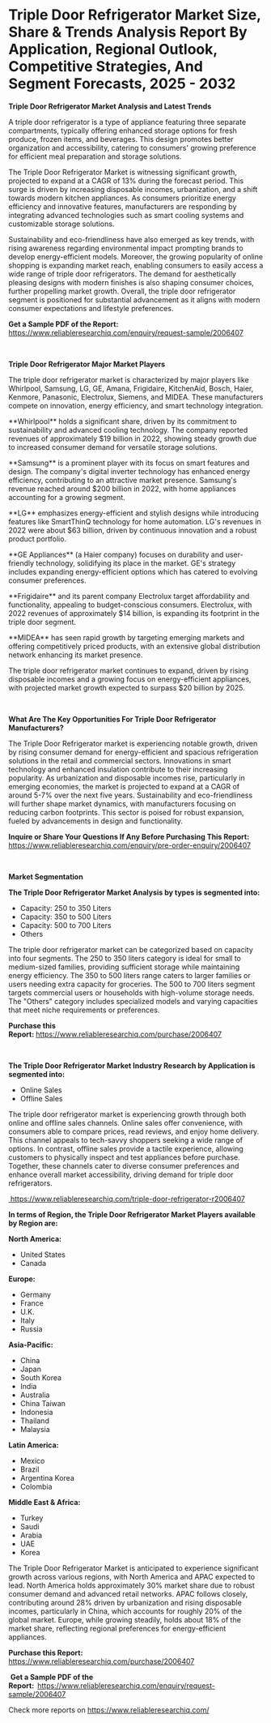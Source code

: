 <p><h1>Triple Door Refrigerator Market Size, Share & Trends Analysis Report By Application, Regional Outlook, Competitive Strategies, And Segment Forecasts, 2025 - 2032</h1></p><p><strong>Triple Door Refrigerator Market Analysis and Latest Trends</strong></p>
<p><p>A triple door refrigerator is a type of appliance featuring three separate compartments, typically offering enhanced storage options for fresh produce, frozen items, and beverages. This design promotes better organization and accessibility, catering to consumers' growing preference for efficient meal preparation and storage solutions.</p><p>The Triple Door Refrigerator Market is witnessing significant growth, projected to expand at a CAGR of 13% during the forecast period. This surge is driven by increasing disposable incomes, urbanization, and a shift towards modern kitchen appliances. As consumers prioritize energy efficiency and innovative features, manufacturers are responding by integrating advanced technologies such as smart cooling systems and customizable storage solutions.</p><p>Sustainability and eco-friendliness have also emerged as key trends, with rising awareness regarding environmental impact prompting brands to develop energy-efficient models. Moreover, the growing popularity of online shopping is expanding market reach, enabling consumers to easily access a wide range of triple door refrigerators. The demand for aesthetically pleasing designs with modern finishes is also shaping consumer choices, further propelling market growth. Overall, the triple door refrigerator segment is positioned for substantial advancement as it aligns with modern consumer expectations and lifestyle preferences.</p></p>
<p><strong>Get a Sample PDF of the Report:&nbsp;</strong> <a href="https://www.reliableresearchiq.com/enquiry/request-sample/2006407?utm_campaign=3046&utm_medium=2&utm_source=Github&utm_content=ia&utm_term=10042025&utm_id=triple-door-refrigerator">https://www.reliableresearchiq.com/enquiry/request-sample/2006407</a></p>
<p>&nbsp;</p>
<p><strong>Triple Door Refrigerator Major Market Players</strong></p>
<p><p>The triple door refrigerator market is characterized by major players like Whirlpool, Samsung, LG, GE, Amana, Frigidaire, KitchenAid, Bosch, Haier, Kenmore, Panasonic, Electrolux, Siemens, and MIDEA. These manufacturers compete on innovation, energy efficiency, and smart technology integration.</p><p>**Whirlpool** holds a significant share, driven by its commitment to sustainability and advanced cooling technology. The company reported revenues of approximately $19 billion in 2022, showing steady growth due to increased consumer demand for versatile storage solutions.</p><p>**Samsung** is a prominent player with its focus on smart features and design. The company's digital inverter technology has enhanced energy efficiency, contributing to an attractive market presence. Samsung's revenue reached around $200 billion in 2022, with home appliances accounting for a growing segment.</p><p>**LG** emphasizes energy-efficient and stylish designs while introducing features like SmartThinQ technology for home automation. LG's revenues in 2022 were about $63 billion, driven by continuous innovation and a robust product portfolio.</p><p>**GE Appliances** (a Haier company) focuses on durability and user-friendly technology, solidifying its place in the market. GE's strategy includes expanding energy-efficient options which has catered to evolving consumer preferences.</p><p>**Frigidaire** and its parent company Electrolux target affordability and functionality, appealing to budget-conscious consumers. Electrolux, with 2022 revenues of approximately $14 billion, is expanding its footprint in the triple door segment.</p><p>**MIDEA** has seen rapid growth by targeting emerging markets and offering competitively priced products, with an extensive global distribution network enhancing its market presence.</p><p>The triple door refrigerator market continues to expand, driven by rising disposable incomes and a growing focus on energy-efficient appliances, with projected market growth expected to surpass $20 billion by 2025.</p></p>
<p>&nbsp;</p>
<p><strong>What Are The Key Opportunities For Triple Door Refrigerator Manufacturers?</strong></p>
<p><p>The Triple Door Refrigerator market is experiencing notable growth, driven by rising consumer demand for energy-efficient and spacious refrigeration solutions in the retail and commercial sectors. Innovations in smart technology and enhanced insulation contribute to their increasing popularity. As urbanization and disposable incomes rise, particularly in emerging economies, the market is projected to expand at a CAGR of around 5-7% over the next five years. Sustainability and eco-friendliness will further shape market dynamics, with manufacturers focusing on reducing carbon footprints. This sector is poised for robust expansion, fueled by advancements in design and functionality.</p></p>
<p><strong>Inquire or Share Your Questions If Any Before Purchasing This Report:</strong> <a href="https://www.reliableresearchiq.com/enquiry/pre-order-enquiry/2006407?utm_campaign=3046&utm_medium=2&utm_source=Github&utm_content=ia&utm_term=10042025&utm_id=triple-door-refrigerator">https://www.reliableresearchiq.com/enquiry/pre-order-enquiry/2006407</a></p>
<p>&nbsp;</p>
<p><strong>Market Segmentation</strong></p>
<p><strong>The Triple Door Refrigerator Market Analysis by types is segmented into:</strong></p>
<p><ul><li>Capacity: 250 to 350 Liters</li><li>Capacity: 350 to 500 Liters</li><li>Capacity: 500 to 700 Liters</li><li>Others</li></ul></p>
<p><p>The triple door refrigerator market can be categorized based on capacity into four segments. The 250 to 350 liters category is ideal for small to medium-sized families, providing sufficient storage while maintaining energy efficiency. The 350 to 500 liters range caters to larger families or users needing extra capacity for groceries. The 500 to 700 liters segment targets commercial users or households with high-volume storage needs. The "Others" category includes specialized models and varying capacities that meet niche requirements or preferences.</p></p>
<p><strong>Purchase this Report:&nbsp;</strong><a href="https://www.reliableresearchiq.com/purchase/2006407?utm_campaign=3046&utm_medium=2&utm_source=Github&utm_content=ia&utm_term=10042025&utm_id=triple-door-refrigerator">https://www.reliableresearchiq.com/purchase/2006407</a></p>
<p>&nbsp;</p>
<p><strong>The Triple Door Refrigerator Market Industry Research by Application is segmented into:</strong></p>
<p><ul><li>Online Sales</li><li>Offline Sales</li></ul></p>
<p><p>The triple door refrigerator market is experiencing growth through both online and offline sales channels. Online sales offer convenience, with consumers able to compare prices, read reviews, and enjoy home delivery. This channel appeals to tech-savvy shoppers seeking a wide range of options. In contrast, offline sales provide a tactile experience, allowing customers to physically inspect and test appliances before purchase. Together, these channels cater to diverse consumer preferences and enhance overall market accessibility, driving demand for triple door refrigerators.</p></p>
<p><a href="https://www.reliableresearchiq.com/triple-door-refrigerator-r2006407?utm_campaign=3046&utm_medium=2&utm_source=Github&utm_content=ia&utm_term=10042025&utm_id=triple-door-refrigerator">&nbsp;https://www.reliableresearchiq.com/triple-door-refrigerator-r2006407</a></p>
<p><strong>In terms of Region, the Triple Door Refrigerator Market Players available by Region are:</strong></p>
<p>
    <p> <strong> North America: </strong>
        <ul>
            <li>United States</li>
            <li>Canada</li>
        </ul>
        </p> 
    <p> <strong> Europe: </strong>
        <ul>
            <li>Germany</li>
            <li>France</li>
            <li>U.K.</li>
            <li>Italy</li>
            <li>Russia</li>
        </ul>
        </p> 
    <p> <strong> Asia-Pacific: </strong>
        <ul>
            <li>China</li>
            <li>Japan</li>
            <li>South Korea</li>
            <li>India</li>
            <li>Australia</li>
            <li>China Taiwan</li>
            <li>Indonesia</li>
            <li>Thailand</li>
            <li>Malaysia</li>
        </ul>
        </p> 
    <p> <strong> Latin America: </strong>
        <ul>
            <li>Mexico</li>
            <li>Brazil</li>
            <li>Argentina Korea</li>
            <li>Colombia</li>
        </ul>
        </p> 
    <p> <strong> Middle East & Africa: </strong>
        <ul>
            <li>Turkey</li>
            <li>Saudi</li>
            <li>Arabia</li>
            <li>UAE</li>
            <li>Korea</li>
        </ul>
    </p>
    </p>
<p><p>The Triple Door Refrigerator Market is anticipated to experience significant growth across various regions, with North America and APAC expected to lead. North America holds approximately 30% market share due to robust consumer demand and advanced retail networks. APAC follows closely, contributing around 28% driven by urbanization and rising disposable incomes, particularly in China, which accounts for roughly 20% of the global market. Europe, while growing steadily, holds about 18% of the market share, reflecting regional preferences for energy-efficient appliances.</p></p>
<p><strong>Purchase this Report: </strong><a href="https://www.reliableresearchiq.com/purchase/2006407?utm_campaign=3046&utm_medium=2&utm_source=Github&utm_content=ia&utm_term=10042025&utm_id=triple-door-refrigerator">https://www.reliableresearchiq.com/purchase/2006407</a></p>
<p>&nbsp;<strong>Get a Sample PDF of the Report:&nbsp;&nbsp;</strong><a href="https://www.reliableresearchiq.com/enquiry/request-sample/2006407?utm_campaign=3046&utm_medium=2&utm_source=Github&utm_content=ia&utm_term=10042025&utm_id=triple-door-refrigerator">https://www.reliableresearchiq.com/enquiry/request-sample/2006407</a></p>
<p><strong></strong></p>
<p>Check more reports on <a href="https://www.reliableresearchiq.com/?utm_campaign=3046&utm_medium=2&utm_source=Github&utm_content=ia&utm_term=10042025&utm_id=triple-door-refrigerator">https://www.reliableresearchiq.com/</a></p>